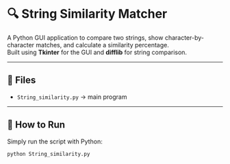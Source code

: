 # 🔍 String Similarity Matcher

A Python GUI application to compare two strings, show character-by-character matches, and calculate a similarity percentage.  
Built using **Tkinter** for the GUI and **difflib** for string comparison.

---

## 📂 Files
- `String_similarity.py` → main program

---

## 🚀 How to Run
Simply run the script with Python:
```bash
python String_similarity.py
